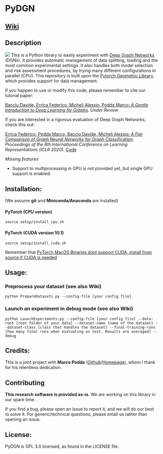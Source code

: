 # PyDGN

## [Wiki](https://github.com/diningphil/PyDGN/wiki)

## Description
![](https://github.com/diningphil/PyDGN/blob/master/images/pydgn-logo.png)
This is a Python library to easily experiment with [Deep Graph Networks](https://arxiv.org/abs/1912.12693) (DGNs). It provides automatic management of data splitting, loading and the most common experimental settings. It also handles both model selection and risk assessment procedures, by trying many different configurations in parallel (CPU).
This repository is built upon the [Pytorch Geometric Library](https://pytorch-geometric.readthedocs.io/en/latest/), which provides support for data management.

If you happen to use or modify this code, please remember to cite our tutorial paper:

[Bacciu Davide, Errica Federico, Micheli Alessio, Podda Marco: *A Gentle Introduction to Deep Learning for Graphs*](https://arxiv.org/abs/1912.12693). *Under Review*

If you are interested in a rigorous evaluation of Deep Graph Networks, check this out:

[Errica Federico, Podda Marco, Bacciu Davide, Micheli Alessio: *A Fair Comparison of Graph Neural Networks for Graph Classification*](https://openreview.net/pdf?id=HygDF6NFPB). *Proceedings of the 8th International Conference on Learning Representations (ICLR 2020).* [Code](https://github.com/diningphil/gnn-comparison)

*Missing features*
- Support to multiprocessing in GPU is not provided yet, but single GPU support is enabled.

## Installation:
(We assume **git** and **Miniconda/Anaconda** are installed)

#### PyTorch (CPU version) 

    source setup/install_cpu.sh

#### PyTorch (CUDA version 10.1) 

    source setup/install_cuda.sh
     
Remember that [PyTorch MacOS Binaries dont support CUDA, install from source if CUDA is needed](https://pytorch.org/get-started/locally/)

## Usage:

### Preprocess your dataset (see also Wiki)
    python PrepareDatasets.py --config-file [your config file]

### Launch an experiment in debug mode (see also Wiki)
    python LaunchExperiments.py --config-file [your config file] --data-root [root folder of your data] --dataset-name [name of the dataset] --dataset-class [class that handles the dataset] --final-training-runs [how many final runs when evaluating on test. Results are averaged] --debug

## Credits:
This is a joint project with **Marco Podda** ([Github](https://github.com/marcopodda)/[Homepage](https://sites.google.com/view/marcopodda/home)), whom I thank for his relentless dedication.

## Contributing
**This research software is provided as-is**. We are working on this library in our spare time. 

If you find a bug, please open an issue to report it, and we will do our best to solve it. For generic/technical questions, please email us rather than opening an issue.

## License:
PyDGN is GPL 3.0 licensed, as found in the LICENSE file.
